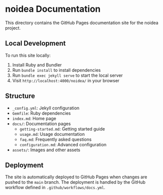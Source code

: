# noidea Documentation

This directory contains the GitHub Pages documentation site for the noidea project.

## Local Development

To run this site locally:

1. Install Ruby and Bundler
2. Run `bundle install` to install dependencies
3. Run `bundle exec jekyll serve` to start the local server
4. Visit `http://localhost:4000/noidea/` in your browser

## Structure

- `_config.yml`: Jekyll configuration
- `Gemfile`: Ruby dependencies
- `index.md`: Home page
- `docs/`: Documentation pages
  - `getting-started.md`: Getting started guide
  - `usage.md`: Usage documentation
  - `faq.md`: Frequently asked questions
  - `configuration.md`: Advanced configuration
- `assets/`: Images and other assets

## Deployment

The site is automatically deployed to GitHub Pages when changes are pushed to the `main` branch. The deployment is handled by the GitHub workflow defined in `.github/workflows/docs.yml`. 